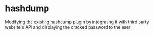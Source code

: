 # hashdump
Modifying the existing hashdump plugin by integrating it with third party website's API and displaying the cracked password to the user
